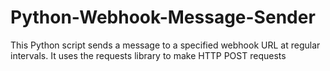 # Python-Webhook-Message-Sender
This Python script sends a message to a specified webhook URL at regular intervals. It uses the requests library to make HTTP POST requests
